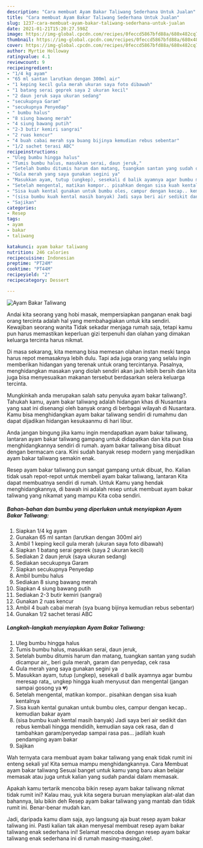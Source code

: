 ```yaml
---
description: "Cara membuat Ayam Bakar Taliwang Sederhana Untuk Jualan"
title: "Cara membuat Ayam Bakar Taliwang Sederhana Untuk Jualan"
slug: 1237-cara-membuat-ayam-bakar-taliwang-sederhana-untuk-jualan
date: 2021-01-21T15:20:27.598Z
image: https://img-global.cpcdn.com/recipes/0feccd5867bfd88a/680x482cq70/ayam-bakar-taliwang-foto-resep-utama.jpg
thumbnail: https://img-global.cpcdn.com/recipes/0feccd5867bfd88a/680x482cq70/ayam-bakar-taliwang-foto-resep-utama.jpg
cover: https://img-global.cpcdn.com/recipes/0feccd5867bfd88a/680x482cq70/ayam-bakar-taliwang-foto-resep-utama.jpg
author: Myrtie Holloway
ratingvalue: 4.1
reviewcount: 9
recipeingredient:
- "1/4 kg ayam"
- "65 ml santan larutkan dengan 300ml air"
- "1 keping kecil gula merah ukuran saya foto dibawah"
- "1 batang serai geprek saya 2 ukuran kecil"
- "2 daun jeruk saya ukuran sedang"
- "secukupnya Garam"
- "secukupnya Penyedap"
- " bumbu halus"
- "8 siung bawang merah"
- "4 siung bawang putih"
- "2-3 butir kemiri sangrai"
- "2 ruas kencur"
- "4 buah cabai merah sya buang bijinya kemudian rebus sebentar"
- "1/2 sachet terasi ABC"
recipeinstructions:
- "Uleg bumbu hingga halus"
- "Tumis bumbu halus, masukkan serai, daun jeruk,"
- "Setelah bumbu ditumis harum dan matang, tuangkan santan yang sudah dicampur air,, beri gula merah, garam dan penyedap, cek rasa"
- "Gula merah yang saya gunakan segini ya"
- "Masukkan ayam, tutup (ungkep), sesekali d balik ayamnya agar bumbu meresap rata,, ungkep hingga kuah menyusut dan mengental (jangan sampai gosong ya 💔)"
- "Setelah mengental, matikan kompor.. pisahkan dengan sisa kuah kentalnya"
- "Sisa kuah kental gunakan untuk bumbu oles, campur dengan kecap.. kemudian bakar ayam"
- "(sisa bumbu kuah kental masih banyak) Jadi saya beri air sedikit dan rebus kembali hingga mendidih, kemudian saya cek rasa, dan d tambahkan garam/penyedap sampai rasa pas... jadilah kuah pendamping ayam bakar"
- "Sajikan"
categories:
- Resep
tags:
- ayam
- bakar
- taliwang

katakunci: ayam bakar taliwang 
nutrition: 246 calories
recipecuisine: Indonesian
preptime: "PT24M"
cooktime: "PT44M"
recipeyield: "2"
recipecategory: Dessert

---
```



![Ayam Bakar Taliwang](https://img-global.cpcdn.com/recipes/0feccd5867bfd88a/680x482cq70/ayam-bakar-taliwang-foto-resep-utama.jpg)

Andai kita seorang yang hobi masak, mempersiapkan panganan enak bagi orang tercinta adalah hal yang membahagiakan untuk kita sendiri. Kewajiban seorang  wanita Tidak sekadar menjaga rumah saja, tetapi kamu pun harus memastikan keperluan gizi terpenuhi dan olahan yang dimakan keluarga tercinta harus nikmat.

Di masa  sekarang, kita memang bisa memesan olahan instan meski tanpa harus repot memasaknya lebih dulu. Tapi ada juga orang yang selalu ingin memberikan hidangan yang terenak untuk orang tercintanya. Pasalnya, menghidangkan masakan yang diolah sendiri akan jauh lebih bersih dan kita juga bisa menyesuaikan makanan tersebut berdasarkan selera keluarga tercinta. 



Mungkinkah anda merupakan salah satu penyuka ayam bakar taliwang?. Tahukah kamu, ayam bakar taliwang adalah hidangan khas di Nusantara yang saat ini disenangi oleh banyak orang di berbagai wilayah di Nusantara. Kamu bisa menghidangkan ayam bakar taliwang sendiri di rumahmu dan dapat dijadikan hidangan kesukaanmu di hari libur.

Anda jangan bingung jika kamu ingin mendapatkan ayam bakar taliwang, lantaran ayam bakar taliwang gampang untuk didapatkan dan kita pun bisa menghidangkannya sendiri di rumah. ayam bakar taliwang bisa dibuat dengan bermacam cara. Kini sudah banyak resep modern yang menjadikan ayam bakar taliwang semakin enak.

Resep ayam bakar taliwang pun sangat gampang untuk dibuat, lho. Kalian tidak usah repot-repot untuk membeli ayam bakar taliwang, lantaran Kita dapat membuatnya sendiri di rumah. Untuk Kamu yang hendak menghidangkannya, di bawah ini adalah resep untuk membuat ayam bakar taliwang yang nikamat yang mampu Kita coba sendiri.

<!--inarticleads1-->

##### Bahan-bahan dan bumbu yang diperlukan untuk menyiapkan Ayam Bakar Taliwang:

1. Siapkan 1/4 kg ayam
1. Gunakan 65 ml santan (larutkan dengan 300ml air)
1. Ambil 1 keping kecil gula merah (ukuran saya foto dibawah)
1. Siapkan 1 batang serai geprek (saya 2 ukuran kecil)
1. Sediakan 2 daun jeruk (saya ukuran sedang)
1. Sediakan secukupnya Garam
1. Siapkan secukupnya Penyedap
1. Ambil  bumbu halus
1. Sediakan 8 siung bawang merah
1. Siapkan 4 siung bawang putih
1. Sediakan 2-3 butir kemiri (sangrai)
1. Gunakan 2 ruas kencur
1. Ambil 4 buah cabai merah (sya buang bijinya kemudian rebus sebentar)
1. Gunakan 1/2 sachet terasi ABC




<!--inarticleads2-->

##### Langkah-langkah menyiapkan Ayam Bakar Taliwang:

1. Uleg bumbu hingga halus
1. Tumis bumbu halus, masukkan serai, daun jeruk,
1. Setelah bumbu ditumis harum dan matang, tuangkan santan yang sudah dicampur air,, beri gula merah, garam dan penyedap, cek rasa
1. Gula merah yang saya gunakan segini ya
1. Masukkan ayam, tutup (ungkep), sesekali d balik ayamnya agar bumbu meresap rata,, ungkep hingga kuah menyusut dan mengental (jangan sampai gosong ya 💔)
1. Setelah mengental, matikan kompor.. pisahkan dengan sisa kuah kentalnya
1. Sisa kuah kental gunakan untuk bumbu oles, campur dengan kecap.. kemudian bakar ayam
1. (sisa bumbu kuah kental masih banyak) Jadi saya beri air sedikit dan rebus kembali hingga mendidih, kemudian saya cek rasa, dan d tambahkan garam/penyedap sampai rasa pas... jadilah kuah pendamping ayam bakar
1. Sajikan




Wah ternyata cara membuat ayam bakar taliwang yang enak tidak rumit ini enteng sekali ya! Kita semua mampu menghidangkannya. Cara Membuat ayam bakar taliwang Sesuai banget untuk kamu yang baru akan belajar memasak atau juga untuk kalian yang sudah pandai dalam memasak.

Apakah kamu tertarik mencoba bikin resep ayam bakar taliwang nikmat tidak rumit ini? Kalau mau, yuk kita segera buruan menyiapkan alat-alat dan bahannya, lalu bikin deh Resep ayam bakar taliwang yang mantab dan tidak rumit ini. Benar-benar mudah kan. 

Jadi, daripada kamu diam saja, ayo langsung aja buat resep ayam bakar taliwang ini. Pasti kalian tak akan menyesal membuat resep ayam bakar taliwang enak sederhana ini! Selamat mencoba dengan resep ayam bakar taliwang enak sederhana ini di rumah masing-masing,oke!.

